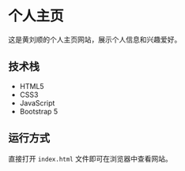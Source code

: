 # 个人主页

这是黄刘顺的个人主页网站，展示个人信息和兴趣爱好。

## 技术栈
- HTML5
- CSS3
- JavaScript
- Bootstrap 5

## 运行方式
直接打开 `index.html` 文件即可在浏览器中查看网站。
